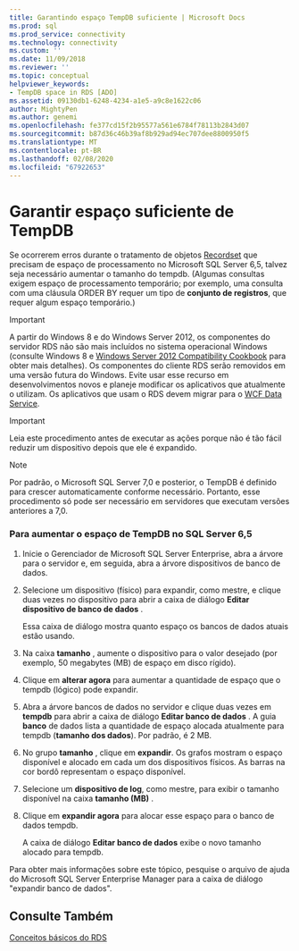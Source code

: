```yaml
---
title: Garantindo espaço TempDB suficiente | Microsoft Docs
ms.prod: sql
ms.prod_service: connectivity
ms.technology: connectivity
ms.custom: ''
ms.date: 11/09/2018
ms.reviewer: ''
ms.topic: conceptual
helpviewer_keywords:
- TempDB space in RDS [ADO]
ms.assetid: 09130db1-6248-4234-a1e5-a9c8e1622c06
author: MightyPen
ms.author: genemi
ms.openlocfilehash: fe377cd15f2b95577a561e6784f78113b2843d07
ms.sourcegitcommit: b87d36c46b39af8b929ad94ec707dee8800950f5
ms.translationtype: MT
ms.contentlocale: pt-BR
ms.lasthandoff: 02/08/2020
ms.locfileid: "67922653"
---
```

# <a name="ensuring-sufficient-tempdb-space"></a>Garantir espaço suficiente de TempDB
Se ocorrerem erros durante o tratamento de objetos [Recordset](../../../ado/reference/ado-api/recordset-object-ado.md) que precisam de espaço de processamento no Microsoft SQL Server 6,5, talvez seja necessário aumentar o tamanho do tempdb. (Algumas consultas exigem espaço de processamento temporário; por exemplo, uma consulta com uma cláusula ORDER BY requer um tipo de **conjunto de registros**, que requer algum espaço temporário.)  
  
> [!IMPORTANT]
>  A partir do Windows 8 e do Windows Server 2012, os componentes do servidor RDS não são mais incluídos no sistema operacional Windows (consulte Windows 8 e [Windows Server 2012 Compatibility Cookbook](https://www.microsoft.com/download/details.aspx?id=27416) para obter mais detalhes). Os componentes do cliente RDS serão removidos em uma versão futura do Windows. Evite usar esse recurso em desenvolvimentos novos e planeje modificar os aplicativos que atualmente o utilizam. Os aplicativos que usam o RDS devem migrar para o [WCF Data Service](https://go.microsoft.com/fwlink/?LinkId=199565).  
  
> [!IMPORTANT]
>  Leia este procedimento antes de executar as ações porque não é tão fácil reduzir um dispositivo depois que ele é expandido.  
  
> [!NOTE]
>  Por padrão, o Microsoft SQL Server 7,0 e posterior, o TempDB é definido para crescer automaticamente conforme necessário. Portanto, esse procedimento só pode ser necessário em servidores que executam versões anteriores a 7,0.  
  
### <a name="to-increase-the-tempdb-space-on-sql-server-65"></a>Para aumentar o espaço de TempDB no SQL Server 6,5  
  
1.  Inicie o Gerenciador de Microsoft SQL Server Enterprise, abra a árvore para o servidor e, em seguida, abra a árvore dispositivos de banco de dados.  
  
2.  Selecione um dispositivo (físico) para expandir, como mestre, e clique duas vezes no dispositivo para abrir a caixa de diálogo **Editar dispositivo de banco de dados** .  
  
     Essa caixa de diálogo mostra quanto espaço os bancos de dados atuais estão usando.  
  
3.  Na caixa **tamanho** , aumente o dispositivo para o valor desejado (por exemplo, 50 megabytes (MB) de espaço em disco rígido).  
  
4.  Clique em **alterar agora** para aumentar a quantidade de espaço que o tempdb (lógico) pode expandir.  
  
5.  Abra a árvore bancos de dados no servidor e clique duas vezes em **tempdb** para abrir a caixa de diálogo **Editar banco de dados** . A guia **banco** de dados lista a quantidade de espaço alocada atualmente para tempdb (**tamanho dos dados**). Por padrão, é 2 MB.  
  
6.  No grupo **tamanho** , clique em **expandir**. Os grafos mostram o espaço disponível e alocado em cada um dos dispositivos físicos. As barras na cor bordô representam o espaço disponível.  
  
7.  Selecione um **dispositivo de log**, como mestre, para exibir o tamanho disponível na caixa **tamanho (MB)** .  
  
8.  Clique em **expandir agora** para alocar esse espaço para o banco de dados tempdb.  
  
     A caixa de diálogo **Editar banco de dados** exibe o novo tamanho alocado para tempdb.  
  
 Para obter mais informações sobre este tópico, pesquise o arquivo de ajuda do Microsoft SQL Server Enterprise Manager para a caixa de diálogo "expandir banco de dados".  
  
## <a name="see-also"></a>Consulte Também  
 [Conceitos básicos do RDS](../../../ado/guide/remote-data-service/rds-fundamentals.md)


